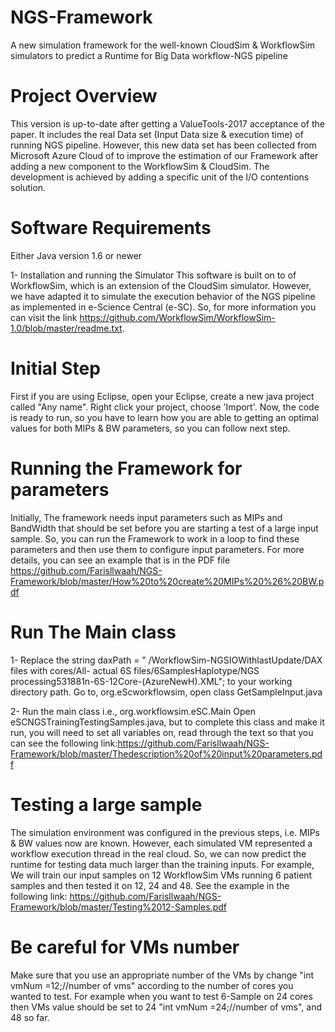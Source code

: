 # NGS-Framework
A new simulation framework for the well-known CloudSim & WorkflowSim simulators to predict a Runtime for Big Data workflow-NGS pipeline

# Project Overview
This version is up-to-date after getting a ValueTools-2017 acceptance of the paper. It includes the real Data set (Input Data size &
execution time) of running NGS pipeline. However, this new data set has been collected from Microsoft Azure Cloud of to improve the 
estimation of our Framework after adding a new component to the WorkflowSim & CloudSim. The development is achieved by adding a specific
unit of the I/O contentions solution.

# Software Requirements

Either Java version 1.6 or newer

1- Installation and running the Simulator
This software is built on to of WorkflowSim, which is an extension of the CloudSim simulator. However, we have adapted it to simulate
the execution behavior of the NGS pipeline as implemented in e-Science Central (e-SC). So, for more information you can visit the link
https://github.com/WorkflowSim/WorkflowSim-1.0/blob/master/readme.txt.

# Initial Step

First if you are using Eclipse, open your Eclipse, create a new java project called "Any name". Right click your project, choose
'Import'. Now, the code is ready to run, so you have to learn how you are able to getting an optimal values for both MIPs & BW 
parameters, so you can follow next step. 


# Running the Framework for parameters

Initially, The framework needs input parameters such as MIPs and BandWidth that should be set before you are starting a test of a large
input sample. So, you can run the Framework to work in a loop to find these parameters and then use them to configure input parameters.
For more details, you can see an example that is in the PDF file
https://github.com/Farisllwaah/NGS-Framework/blob/master/How%20to%20create%20MIPs%20%26%20BW.pdf


# Run The Main class

1- Replace the string daxPath = " /WorkflowSim-NGSIOWithlastUpdate/DAX files with cores/All- actual 6S files/6SamplesHaplotype/NGS 
processing531881n-6S-12Core-(AzureNewH).XML"; to your working directory path. Go to, org.eScworkflowsim, open class GetSampleInput.java

2- Run the main class i.e., org.workflowsim.eSC.Main Open eSCNGSTrainingTestingSamples.java, but to complete this class and make it run,
you will need to set all variables on, read through the text so that you can see the following 
link:https://github.com/Farisllwaah/NGS-Framework/blob/master/Thedescription%20of%20input%20parameters.pdf

# Testing a large sample
The simulation environment was configured in the previous steps, i.e. MIPs & BW values now are known. However, each simulated VM 
represented a workflow execution thread in the real cloud. So, we can now predict the runtime for testing data much larger than the 
training inputs. For example, We will train our input samples on 12 WorkflowSim VMs running 6 patient samples and then tested it on 12, 
24 and 48. See the example in the following link: https://github.com/Farisllwaah/NGS-Framework/blob/master/Testing%2012-Samples.pdf

# Be careful for VMs number
Make sure that you use an appropriate number of the VMs by change "int vmNum =12;//number of vms" according to the number of cores you 
wanted to test. For example when you want to test 6-Sample on 24 cores then VMs value should be set to 24 "int vmNum =24;//number of 
vms", and 48 so far.


